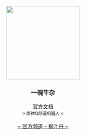 <div align="center">
    <img src="https://img.ethreal.cn/i/2023/02/63e757195a905.png" width="200"/>
    <h3> 一碗牛杂  </h3>
    <div>
        <a href="https://docs.ethreal.cn" target="_blank">官方文档</a>
    </div>
    <small>&gt; 原神Q频道机器人 &lt;</small>
    <div>
        <br/>
        <a href="https://pd.qq.com/s/7skooapj3">~ 官方频道 - 枫叶丹 ~</a>
    </div>
</div>


